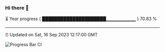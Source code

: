 ### Hi there 👋

⏳ Year progress { █████████████████████▁▁▁▁▁▁▁▁▁ } 70.83 %

---

⏰ Updated on Sat, 16 Sep 2023 12:17:00 GMT

![Progress Bar CI](https://github.com/liununu/liununu/workflows/Progress%20Bar%20CI/badge.svg)

